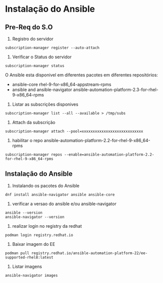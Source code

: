 # Instalação do Ansible

##  Pre-Req do S.O
1. Registro do servidor

```
subscription-manager register --auto-attach
```

1. Verificar o Status do servidor

```
subscription-manager status
```  

O Ansible esta disponivel em diferentes pacotes em diferentes repositórios:
* ansible-core                    rhel-9-for-x86_64-appstream-rpms
* ansible and ansible-navigator   ansible-automation-platform-2.3-for-rhel-9-x86_64-rpms

1. Listar as subscrições disponives
```  
subscription-manager list --all --available > /tmp/subs
```  

1. Attach da subscrição
```  
subscription-manager attach --pool=xxxxxxxxxxxxxxxxxxxxxxxxxxxx
```

1. habilitar o repo ansible-automation-platform-2.2-for-rhel-9-x86_64-rpms
```
subscription-manager repos --enable=ansible-automation-platform-2.2-for-rhel-9-x86_64-rpms
```

## Instalação do Ansible

1. Instalando os pacotes do Ansible
```
dnf install ansible-navigator ansible ansible-core
```

1. verificar a versao do ansible e/ou ansible-navigator
```
ansible --version
ansible-navigator --version
```

1. realizar login no registry da redhat
```
podman login registry.redhat.io
```

1. Baixar imagem do EE
```
podman pull registry.redhat.io/ansible-automation-platform-22/ee-supported-rhel8:latest
```

1. Listar imagens
```
ansible-navigator images
```
